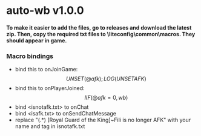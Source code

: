 # auto-wb v1.0.0

#### To make it easier to add the files, go to releases and download the latest zip. Then, copy the required txt files to \liteconfig\common\macros. They should appear in game. 

### Macro bindings

* bind this to onJoinGame: $${UNSET(@afk);LOG(UNSET AFK)}$$
* bind this to onPlayerJoined: $${IIF(@afk=0, wb)}$$
* bind <isnotafk.txt> to onChat
* bind <isafk.txt> to onSendChatMessage
* replace "(.*) \[Royal Guard of the King\]~Fili is no longer AFK" with your name and tag in isnotafk.txt




